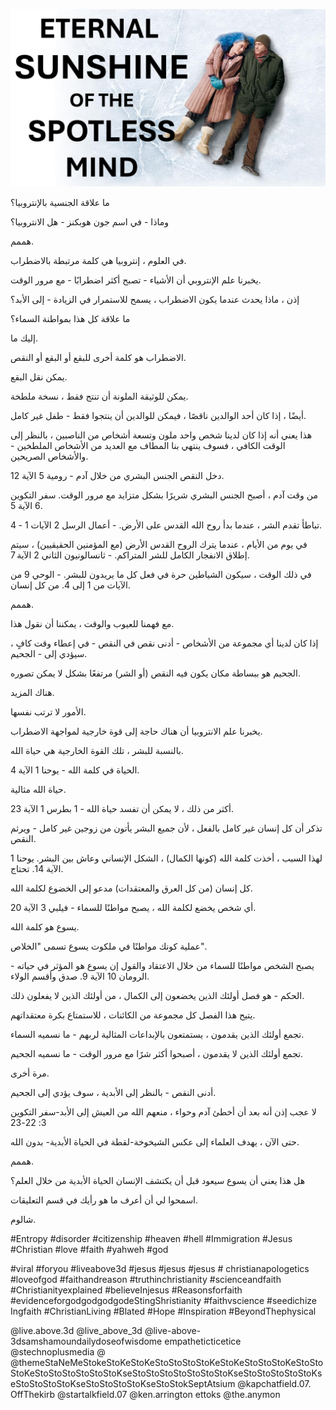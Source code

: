 ![Video cover image](../cover.jpg "cover photo")

ما علاقة الجنسية بالإنتروبيا؟

وماذا - في اسم جون هوبكنز - هل الانتروبيا؟

هممم.

في العلوم ، إنتروبيا هي كلمة مرتبطة بالاضطراب.

يخبرنا علم الإنتروبي أن الأشياء - تصبح أكثر اضطرابًا - مع مرور الوقت.

إذن ، ماذا يحدث عندما يكون الاضطراب ، يسمح للاستمرار في الزيادة - إلى الأبد؟

ما علاقة كل هذا بمواطنة السماء؟

إليك ما.

الاضطراب هو كلمة أخرى للبقع أو البقع أو النقص.

يمكن نقل البقع.

يمكن للوثيقة الملونة أن تنتج فقط ، نسخة ملطخة.

أيضًا ، إذا كان أحد الوالدين ناقصًا ، فيمكن للوالدين أن ينتجوا فقط - طفل غير كامل.

هذا يعني أنه إذا كان لدينا شخص واحد ملون وتسعة أشخاص من الناصبين ، بالنظر إلى الوقت الكافي ، فسوف ينتهي بنا المطاف مع العديد من الأشخاص الملطخين - والأشخاص الصريحين.

دخل النقص الجنس البشري من خلال آدم - رومية 5 الآية 12.

من وقت آدم ، أصبح الجنس البشري شريرًا بشكل متزايد مع مرور الوقت. سفر التكوين 6 الآية 5.

  تباطأ تقدم الشر ، عندما بدأ روح الله القدس على الأرض. - أعمال الرسل 2 الآيات 1 - 4.

في يوم من الأيام ، عندما يترك الروح القدس الأرض (مع المؤمنين الحقيقيين) ، سيتم إطلاق الانفجار الكامل للشر المتراكم. - ثانسالونيون الثاني 2 الآية 7.

في ذلك الوقت ، سيكون الشياطين حرة في فعل كل ما يريدون للبشر. - الوحي 9 من الآيات من 1 إلى 4. من كل إنسان.

هممم.

مع فهمنا للعيوب والوقت ، يمكننا أن نقول هذا.

إذا كان لدينا أي مجموعة من الأشخاص - أدنى نقص في النقص - في إعطاء وقت كافٍ ، سيؤدي إلى - الجحيم.

الجحيم هو ببساطة مكان يكون فيه النقص (أو الشر) مرتفعًا بشكل لا يمكن تصوره.

هناك المزيد.

الأمور لا ترتب نفسها.

يخبرنا علم الانتروبيا أن هناك حاجة إلى قوة خارجية لمواجهة الاضطراب.

بالنسبة للبشر ، تلك القوة الخارجية هي حياة الله.

الحياة في كلمة الله - يوحنا 1 الآية 4.

حياة الله مثالية.

أكثر من ذلك ، لا يمكن أن تفسد حياة الله - 1 بطرس 1 الآية 23.

تذكر أن كل إنسان غير كامل بالفعل ، لأن جميع البشر يأتون من زوجين غير كامل - ويرثم النقص.

لهذا السبب ، أخذت كلمة الله (كونها الكمال) ، الشكل الإنساني وعاش بين البشر. يوحنا 1 الآية 14. تحتاج.

كل إنسان (من كل العرق والمعتقدات) مدعو إلى الخضوع لكلمة الله.

أي شخص يخضع لكلمة الله ، يصبح مواطنًا للسماء - فيلبي 3 الآية 20.

يسوع هو كلمة الله.

عملية كونك مواطنًا في ملكوت يسوع تسمى "الخلاص".

يصبح الشخص مواطنًا للسماء من خلال الاعتقاد والقول إن يسوع هو المؤثر في حياته - الرومان 10 الآية 9. صدق وأقسم الولاء.

الحكم - هو فصل أولئك الذين يخضعون إلى الكمال ، من أولئك الذين لا يفعلون ذلك.

يتيح هذا الفصل كل مجموعة من الكائنات ، للاستمتاع بكرة معتقداتهم.

تجمع أولئك الذين يقدمون ، يستمتعون بالإبداعات المثالية لربهم - ما نسميه السماء.

تجمع أولئك الذين لا يقدمون ، أصبحوا أكثر شرًا مع مرور الوقت - ما نسميه الجحيم.

مرة أخرى.

أدنى النقص - بالنظر إلى الأبدية ، سوف يؤدي إلى الجحيم.

لا عجب إذن أنه بعد أن أخطئ آدم وحواء ، منعهم الله من العيش إلى الأبد-سفر التكوين 3: 22-23

 حتى الآن ، يهدف العلماء إلى عكس الشيخوخة-لقطة في الحياة الأبدية- بدون الله.

هممم.

هل هذا يعني أن يسوع سيعود قبل أن يكتشف الإنسان الحياة الأبدية من خلال العلم؟

اسمحوا لي أن أعرف ما هو رأيك في قسم التعليقات.

شالوم.

#Entropy #disorder #citizenship #heaven #hell #Immigration #Jesus #Christian #love #faith #yahweh #god

#viral #foryou #liveabove3d #jesus #jesus #jesus # christianapologetics #loveofgod #faithandreason #truthinchristianity #scienceandfaith #Christianityexplained #believeInjesus #Reasonsforfaith #evidenceforgodgodgodgodeStingShristianity #faithvscience #seedichize Ingfaith #ChristianLiving #Blated #Hope #Inspiration #BeyondThephysical

  @live.above.3d @live_above_3d @live-above-3dsamshamoundailydoseofwisdome empatheticticetice @stechnoplusmedia @ @themeStaNeMeStokeStoKeStoKeStoStoStoStoKeStoKeStoStoStoKeStoStoStoKeStoStoStoStoStoStoKseStoStoStoStoStoStoStoKseStoStoStoStoStoKseStoStoStoStoKseStoStoStoStoKseStoStokSeptAtsium @kapchatfield.07. OffThekirb @startalkfield.07 @ken.arrington ettoks @the.anymon
